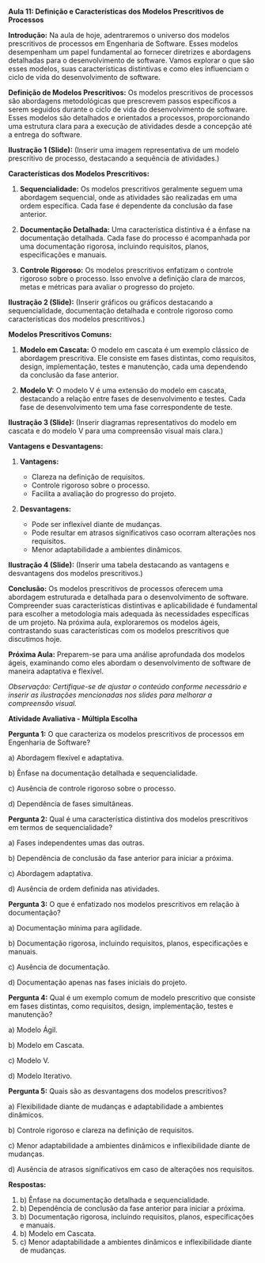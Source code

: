 **Aula 11: Definição e Características dos Modelos Prescritivos de Processos**

**Introdução:**
Na aula de hoje, adentraremos o universo dos modelos prescritivos de processos em Engenharia de Software. Esses modelos desempenham um papel fundamental ao fornecer diretrizes e abordagens detalhadas para o desenvolvimento de software. Vamos explorar o que são esses modelos, suas características distintivas e como eles influenciam o ciclo de vida do desenvolvimento de software.

**Definição de Modelos Prescritivos:**
Os modelos prescritivos de processos são abordagens metodológicas que prescrevem passos específicos a serem seguidos durante o ciclo de vida do desenvolvimento de software. Esses modelos são detalhados e orientados a processos, proporcionando uma estrutura clara para a execução de atividades desde a concepção até a entrega do software.

**Ilustração 1 (Slide):**
(Inserir uma imagem representativa de um modelo prescritivo de processo, destacando a sequência de atividades.)

**Características dos Modelos Prescritivos:**

1. **Sequencialidade:**
   Os modelos prescritivos geralmente seguem uma abordagem sequencial, onde as atividades são realizadas em uma ordem específica. Cada fase é dependente da conclusão da fase anterior.

2. **Documentação Detalhada:**
   Uma característica distintiva é a ênfase na documentação detalhada. Cada fase do processo é acompanhada por uma documentação rigorosa, incluindo requisitos, planos, especificações e manuais.

3. **Controle Rigoroso:**
   Os modelos prescritivos enfatizam o controle rigoroso sobre o processo. Isso envolve a definição clara de marcos, metas e métricas para avaliar o progresso do projeto.

**Ilustração 2 (Slide):**
(Inserir gráficos ou gráficos destacando a sequencialidade, documentação detalhada e controle rigoroso como características dos modelos prescritivos.)

**Modelos Prescritivos Comuns:**

1. **Modelo em Cascata:**
   O modelo em cascata é um exemplo clássico de abordagem prescritiva. Ele consiste em fases distintas, como requisitos, design, implementação, testes e manutenção, cada uma dependendo da conclusão da fase anterior.

2. **Modelo V:**
   O modelo V é uma extensão do modelo em cascata, destacando a relação entre fases de desenvolvimento e testes. Cada fase de desenvolvimento tem uma fase correspondente de teste.

**Ilustração 3 (Slide):**
(Inserir diagramas representativos do modelo em cascata e do modelo V para uma compreensão visual mais clara.)

**Vantagens e Desvantagens:**

1. **Vantagens:**
   - Clareza na definição de requisitos.
   - Controle rigoroso sobre o processo.
   - Facilita a avaliação do progresso do projeto.

2. **Desvantagens:**
   - Pode ser inflexível diante de mudanças.
   - Pode resultar em atrasos significativos caso ocorram alterações nos requisitos.
   - Menor adaptabilidade a ambientes dinâmicos.

**Ilustração 4 (Slide):**
(Inserir uma tabela destacando as vantagens e desvantagens dos modelos prescritivos.)

**Conclusão:**
Os modelos prescritivos de processos oferecem uma abordagem estruturada e detalhada para o desenvolvimento de software. Compreender suas características distintivas e aplicabilidade é fundamental para escolher a metodologia mais adequada às necessidades específicas de um projeto. Na próxima aula, exploraremos os modelos ágeis, contrastando suas características com os modelos prescritivos que discutimos hoje.

**Próxima Aula:**
Preparem-se para uma análise aprofundada dos modelos ágeis, examinando como eles abordam o desenvolvimento de software de maneira adaptativa e flexível.

*Observação: Certifique-se de ajustar o conteúdo conforme necessário e inserir as ilustrações mencionadas nos slides para melhorar a compreensão visual.*

**Atividade Avaliativa - Múltipla Escolha**

**Pergunta 1:**
O que caracteriza os modelos prescritivos de processos em Engenharia de Software?

a) Abordagem flexível e adaptativa.

b) Ênfase na documentação detalhada e sequencialidade.

c) Ausência de controle rigoroso sobre o processo.

d) Dependência de fases simultâneas.

**Pergunta 2:**
Qual é uma característica distintiva dos modelos prescritivos em termos de sequencialidade?

a) Fases independentes umas das outras.

b) Dependência de conclusão da fase anterior para iniciar a próxima.

c) Abordagem adaptativa.

d) Ausência de ordem definida nas atividades.

**Pergunta 3:**
O que é enfatizado nos modelos prescritivos em relação à documentação?

a) Documentação mínima para agilidade.

b) Documentação rigorosa, incluindo requisitos, planos, especificações e manuais.

c) Ausência de documentação.

d) Documentação apenas nas fases iniciais do projeto.

**Pergunta 4:**
Qual é um exemplo comum de modelo prescritivo que consiste em fases distintas, como requisitos, design, implementação, testes e manutenção?

a) Modelo Ágil.

b) Modelo em Cascata.

c) Modelo V.

d) Modelo Iterativo.

**Pergunta 5:**
Quais são as desvantagens dos modelos prescritivos?

a) Flexibilidade diante de mudanças e adaptabilidade a ambientes dinâmicos.

b) Controle rigoroso e clareza na definição de requisitos.

c) Menor adaptabilidade a ambientes dinâmicos e inflexibilidade diante de mudanças.

d) Ausência de atrasos significativos em caso de alterações nos requisitos.

**Respostas:**
1. b) Ênfase na documentação detalhada e sequencialidade.
2. b) Dependência de conclusão da fase anterior para iniciar a próxima.
3. b) Documentação rigorosa, incluindo requisitos, planos, especificações e manuais.
4. b) Modelo em Cascata.
5. c) Menor adaptabilidade a ambientes dinâmicos e inflexibilidade diante de mudanças.